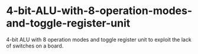 # 4-bit-ALU-with-8-operation-modes-and-toggle-register-unit
4-bit ALU with 8 operation modes and toggle register unit to exploit the lack of switches on a board. 
